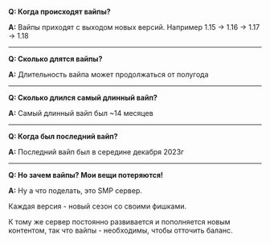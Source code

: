 **Q: Когда происходят вайпы?**

**A:** Вайпы приходят с выходом новых версий. Например 1.15 -> 1.16 -> 1.17 -> 1.18

***

**Q: Сколько длятся вайпы?**

**A:** Длительность вайпа может продолжаться от полугода

***

**Q: Сколько длился самый длинный вайп?**

**A:** Самый длинный вайп был ~14 месяцев

***

**Q: Когда был последний вайп?**

**A:** Последний вайп был в середине декабря 2023г

***

**Q: Но зачем вайпы? Мои вещи потеряются!**

**A:** Ну а что поделать, это SMP сервер.

Каждая версия - новый сезон со своими фишками.

К тому же сервер постоянно развивается и пополняется новым контентом, так что вайпы - необходимы, чтобы отточить баланс.